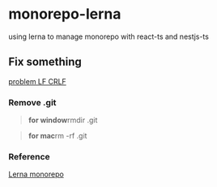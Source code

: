 # monorepo-lerna

using lerna to manage monorepo with react-ts and nestjs-ts

## Fix something

[problem LF CRLF](https://stackoverflow.com/questions/5834014/lf-will-be-replaced-by-crlf-in-git-what-is-that-and-is-it-important)

### Remove .git

> **for window**rmdir .git

> **for mac**rm -rf .git

### Reference

[Lerna monorepo](https://dev.to/alexeagleson/how-to-create-a-node-and-react-monorepo-with-git-submodules-2g83)
